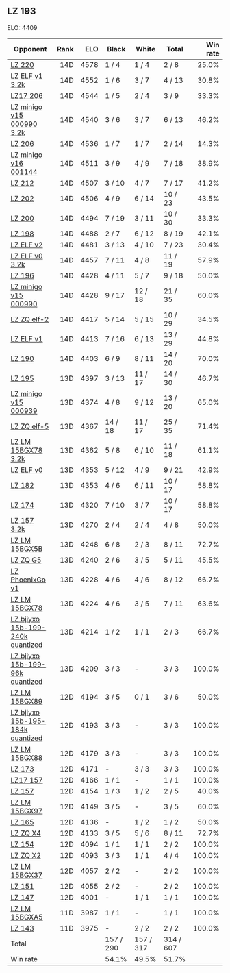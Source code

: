 ## LZ 193 ##

ELO: 4409

Opponent | Rank | ELO | Black | White | Total | Win rate
---------|-----:|----:|-------|-------|-------|-------:
[LZ 220](LZ%20220.md) | 14D | 4578 | 1 / 4 | 1 / 4 | 2 / 8 | 25.0%
[LZ ELF v1 3.2k](LZ%20ELF%20v1%203.2k.md) | 14D | 4552 | 1 / 6 | 3 / 7 | 4 / 13 | 30.8%
[LZ17 206](LZ17%20206.md) | 14D | 4544 | 1 / 5 | 2 / 4 | 3 / 9 | 33.3%
[LZ minigo v15 000990 3.2k](LZ%20minigo%20v15%20000990%203.2k.md) | 14D | 4540 | 3 / 6 | 3 / 7 | 6 / 13 | 46.2%
[LZ 206](LZ%20206.md) | 14D | 4536 | 1 / 7 | 1 / 7 | 2 / 14 | 14.3%
[LZ minigo v16 001144](LZ%20minigo%20v16%20001144.md) | 14D | 4511 | 3 / 9 | 4 / 9 | 7 / 18 | 38.9%
[LZ 212](LZ%20212.md) | 14D | 4507 | 3 / 10 | 4 / 7 | 7 / 17 | 41.2%
[LZ 202](LZ%20202.md) | 14D | 4506 | 4 / 9 | 6 / 14 | 10 / 23 | 43.5%
[LZ 200](LZ%20200.md) | 14D | 4494 | 7 / 19 | 3 / 11 | 10 / 30 | 33.3%
[LZ 198](LZ%20198.md) | 14D | 4488 | 2 / 7 | 6 / 12 | 8 / 19 | 42.1%
[LZ ELF v2](LZ%20ELF%20v2.md) | 14D | 4481 | 3 / 13 | 4 / 10 | 7 / 23 | 30.4%
[LZ ELF v0 3.2k](LZ%20ELF%20v0%203.2k.md) | 14D | 4457 | 7 / 11 | 4 / 8 | 11 / 19 | 57.9%
[LZ 196](LZ%20196.md) | 14D | 4428 | 4 / 11 | 5 / 7 | 9 / 18 | 50.0%
[LZ minigo v15 000990](LZ%20minigo%20v15%20000990.md) | 14D | 4428 | 9 / 17 | 12 / 18 | 21 / 35 | 60.0%
[LZ ZQ elf-2](LZ%20ZQ%20elf-2.md) | 14D | 4417 | 5 / 14 | 5 / 15 | 10 / 29 | 34.5%
[LZ ELF v1](LZ%20ELF%20v1.md) | 14D | 4413 | 7 / 16 | 6 / 13 | 13 / 29 | 44.8%
[LZ 190](LZ%20190.md) | 14D | 4403 | 6 / 9 | 8 / 11 | 14 / 20 | 70.0%
[LZ 195](LZ%20195.md) | 13D | 4397 | 3 / 13 | 11 / 17 | 14 / 30 | 46.7%
[LZ minigo v15 000939](LZ%20minigo%20v15%20000939.md) | 13D | 4374 | 4 / 8 | 9 / 12 | 13 / 20 | 65.0%
[LZ ZQ elf-5](LZ%20ZQ%20elf-5.md) | 13D | 4367 | 14 / 18 | 11 / 17 | 25 / 35 | 71.4%
[LZ LM 15BGX78 3.2k](LZ%20LM%2015BGX78%203.2k.md) | 13D | 4362 | 5 / 8 | 6 / 10 | 11 / 18 | 61.1%
[LZ ELF v0](LZ%20ELF%20v0.md) | 13D | 4353 | 5 / 12 | 4 / 9 | 9 / 21 | 42.9%
[LZ 182](LZ%20182.md) | 13D | 4353 | 4 / 6 | 6 / 11 | 10 / 17 | 58.8%
[LZ 174](LZ%20174.md) | 13D | 4320 | 7 / 10 | 3 / 7 | 10 / 17 | 58.8%
[LZ 157 3.2k](LZ%20157%203.2k.md) | 13D | 4270 | 2 / 4 | 2 / 4 | 4 / 8 | 50.0%
[LZ LM 15BGX5B](LZ%20LM%2015BGX5B.md) | 13D | 4248 | 6 / 8 | 2 / 3 | 8 / 11 | 72.7%
[LZ ZQ G5](LZ%20ZQ%20G5.md) | 13D | 4240 | 2 / 6 | 3 / 5 | 5 / 11 | 45.5%
[LZ PhoenixGo v1](LZ%20PhoenixGo%20v1.md) | 13D | 4228 | 4 / 6 | 4 / 6 | 8 / 12 | 66.7%
[LZ LM 15BGX78](LZ%20LM%2015BGX78.md) | 13D | 4224 | 4 / 6 | 3 / 5 | 7 / 11 | 63.6%
[LZ bjiyxo 15b-199-240k quantized](LZ%20bjiyxo%2015b-199-240k%20quantized.md) | 13D | 4214 | 1 / 2 | 1 / 1 | 2 / 3 | 66.7%
[LZ bjiyxo 15b-199-96k quantized](LZ%20bjiyxo%2015b-199-96k%20quantized.md) | 13D | 4209 | 3 / 3 | - | 3 / 3 | 100.0%
[LZ LM 15BGX89](LZ%20LM%2015BGX89.md) | 12D | 4194 | 3 / 5 | 0 / 1 | 3 / 6 | 50.0%
[LZ bjiyxo 15b-195-184k quantized](LZ%20bjiyxo%2015b-195-184k%20quantized.md) | 12D | 4193 | 3 / 3 | - | 3 / 3 | 100.0%
[LZ LM 15BGX88](LZ%20LM%2015BGX88.md) | 12D | 4179 | 3 / 3 | - | 3 / 3 | 100.0%
[LZ 173](LZ%20173.md) | 12D | 4171 | - | 3 / 3 | 3 / 3 | 100.0%
[LZ17 157](LZ17%20157.md) | 12D | 4166 | 1 / 1 | - | 1 / 1 | 100.0%
[LZ 157](LZ%20157.md) | 12D | 4154 | 1 / 3 | 1 / 2 | 2 / 5 | 40.0%
[LZ LM 15BGX97](LZ%20LM%2015BGX97.md) | 12D | 4149 | 3 / 5 | - | 3 / 5 | 60.0%
[LZ 165](LZ%20165.md) | 12D | 4136 | - | 1 / 2 | 1 / 2 | 50.0%
[LZ ZQ X4](LZ%20ZQ%20X4.md) | 12D | 4133 | 3 / 5 | 5 / 6 | 8 / 11 | 72.7%
[LZ 154](LZ%20154.md) | 12D | 4094 | 1 / 1 | 1 / 1 | 2 / 2 | 100.0%
[LZ ZQ X2](LZ%20ZQ%20X2.md) | 12D | 4093 | 3 / 3 | 1 / 1 | 4 / 4 | 100.0%
[LZ LM 15BGX37](LZ%20LM%2015BGX37.md) | 12D | 4057 | 2 / 2 | - | 2 / 2 | 100.0%
[LZ 151](LZ%20151.md) | 12D | 4055 | 2 / 2 | - | 2 / 2 | 100.0%
[LZ 147](LZ%20147.md) | 12D | 4001 | - | 1 / 1 | 1 / 1 | 100.0%
[LZ LM 15BGXA5](LZ%20LM%2015BGXA5.md) | 11D | 3987 | 1 / 1 | - | 1 / 1 | 100.0%
[LZ 143](LZ%20143.md) | 11D | 3975 | - | 2 / 2 | 2 / 2 | 100.0%
Total | | | 157 / 290 | 157 / 317 | 314 / 607 | 
Win rate| | | 54.1% | 49.5% | 51.7% | 
